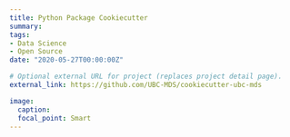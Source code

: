 ```yaml
---
title: Python Package Cookiecutter
summary:
tags:
- Data Science
- Open Source
date: "2020-05-27T00:00:00Z"

# Optional external URL for project (replaces project detail page).
external_link: https://github.com/UBC-MDS/cookiecutter-ubc-mds

image:
  caption:
  focal_point: Smart
---
```

